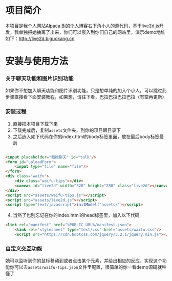 
# 项目简介
本项目是我个人网站[Alpaca Bi的个人博客](https://biguokang.cn)右下角小人的源代码，基于live2d.js开发，我单独把她抽离了出来，你们可以嵌入到你们自己的网站里，演示demo地址如下：http://live2d.biguokang.cn

# 安装与使用方法

### 关于聊天功能和图片识别功能
如果你不想加入聊天功能和图片识别功能，只是想单纯的加入个小人，可以跳过此步骤直接看下面安装教程，如果想，请往下看，巴拉巴拉巴拉巴拉（有空再更新）


### 安装过程
1. 直接把本项目下载下来
2. 下载完成后，复制`assets`文件夹，到你的项目跟目录下
3. 之后嵌入如下代码在你的index.html的body标签里面，放在最后body标签最后
```html

<input placeholder="和她聊天" id="talk"/>
<form id="uploadForm">
    <input type="file" name="file"/>
</form>
<div class="waifu">
    <div class="waifu-tips"></div>
    <canvas id="live2d" width="320" height="280" class="live2d"></canvas>
</div>
<script src="assets/waifu-tips.js"></script>
<script src="assets/live2d.js"></script>
<script type="text/javascript">initModel("assets/")</script>
```
4. 当然了也别忘记在你的index.html的head标签里，加入以下代码

```html
<link rel="manifest" href="%PUBLIC_URL%/manifest.json">
    <link rel="stylesheet" type="text/css" href="assets/waifu.css"/>
    <script src="https://cdn.bootcss.com/jquery/3.2.1/jquery.min.js"></script>
```

### 自定义交互功能
她可以监听到你的鼠标移动到或者点击某个元素，并给出相应的反应，实现这个功能你可以去`assets/waifu-tips.json`文件里配置，很简单的你一看demo源码就秒懂了